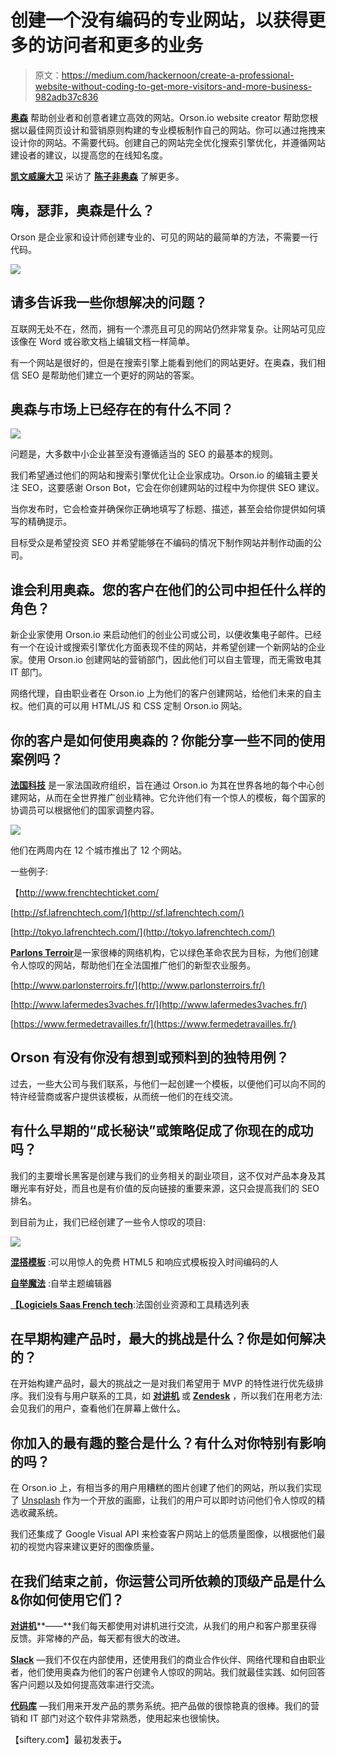 # 创建一个没有编码的专业网站，以获得更多的访问者和更多的业务

> 原文：<https://medium.com/hackernoon/create-a-professional-website-without-coding-to-get-more-visitors-and-more-business-982adb37c836>

[**奥森**](https://en.orson.io/) 帮助创业者和创意者建立高效的网站。Orson.io website creator 帮助您根据以最佳网页设计和营销原则构建的专业模板制作自己的网站。你可以通过拖拽来设计你的网站。不需要代码。创建自己的网站完全优化搜索引擎优化，并遵循网站建设者的建议，以提高您的在线知名度。

[**凯文威廉大卫**](https://medium.com/u/8ea7bd91b1a4?source=post_page-----982adb37c836--------------------------------) 采访了 [**陈子非**](https://medium.com/u/fb0b15bd38b5?source=post_page-----982adb37c836--------------------------------)[**奥森**](https://siftery.com/orson) 了解更多。

## 嗨，瑟菲，奥森是什么？

Orson 是企业家和设计师创建专业的、可见的网站的最简单的方法，不需要一行代码。

![](img/abf4c725995c60222928912968234ec4.png)

## 请多告诉我一些你想解决的问题？

互联网无处不在，然而，拥有一个漂亮且可见的网站仍然非常复杂。让网站可见应该像在 Word 或谷歌文档上编辑文档一样简单。

有一个网站是很好的，但是在搜索引擎上能看到他们的网站更好。在奥森，我们相信 SEO 是帮助他们建立一个更好的网站的答案。

## 奥森与市场上已经存在的有什么不同？

![](img/37eef4eb8e653a286a43637d41eb770d.png)

问题是，大多数中小企业甚至没有遵循适当的 SEO 的最基本的规则。

我们希望通过他们的网站和搜索引擎优化让企业家成功。Orson.io 的编辑主要关注 SEO，这要感谢 Orson Bot，它会在你创建网站的过程中为你提供 SEO 建议。

当你发布时，它会检查并确保你正确地填写了标题、描述，甚至会给你提供如何填写的精确提示。

目标受众是希望投资 SEO 并希望能够在不编码的情况下制作网站并制作动画的公司。

## 谁会利用奥森。您的客户在他们的公司中担任什么样的角色？

新企业家使用 Orson.io 来启动他们的创业公司或公司，以便收集电子邮件。已经有一个在设计或搜索引擎优化方面表现不佳的网站，并希望创建一个新网站的企业家。使用 Orson.io 创建网站的营销部门，因此他们可以自主管理，而无需致电其 IT 部门。

网络代理，自由职业者在 Orson.io 上为他们的客户创建网站，给他们未来的自主权。他们真的可以用 HTML/JS 和 CSS 定制 Orson.io 网站。

## 你的客户是如何使用奥森的？你能分享一些不同的使用案例吗？

[**法国科技**](https://siftery.com/company/lafrenchtech) 是一家法国政府组织，旨在通过 Orson.io 为其在世界各地的每个中心创建网站，从而在全世界推广创业精神。它允许他们有一个惊人的模板，每个国家的协调员可以根据他们的国家调整内容。

![](img/1998cf86808f1ad55e281afcf18c13c6.png)

他们在两周内在 12 个城市推出了 12 个网站。

一些例子:

【http://www.frenchtechticket.com/ 

[http://sf.lafrenchtech.com/](http://sf.lafrenchtech.com/)

[http://tokyo.lafrenchtech.com/](http://tokyo.lafrenchtech.com/)

[**Parlons Terroir**](https://siftery.com/company/parlonsterroirs)是一家很棒的网络机构，它以绿色革命农民为目标，为他们创建令人惊叹的网站，帮助他们在全法国推广他们的新型农业服务。

[http://www.parlonsterroirs.fr/](http://www.parlonsterroirs.fr/)

[http://www.lafermedes3vaches.fr/](http://www.lafermedes3vaches.fr/)

[https://www.fermedetravailles.fr/](https://www.fermedetravailles.fr/)

## Orson 有没有你没有想到或预料到的独特用例？

过去，一些大公司与我们联系，与他们一起创建一个模板，以便他们可以向不同的特许经营商或客户提供该模板，从而统一他们的在线交流。

## 有什么早期的“成长秘诀”或策略促成了你现在的成功吗？

我们的主要增长黑客是创建与我们的业务相关的副业项目，这不仅对产品本身及其曝光率有好处，而且也是有价值的反向链接的重要来源，这只会提高我们的 SEO 排名。

到目前为止，我们已经创建了一些令人惊叹的项目:

![](img/dd1d66e84fe94e2fd5a1be60d276014d.png)

[**混搭模板**](http://mashup-template.com/) :可以用惊人的免费 HTML5 和响应式模板投入时间编码的人

[**自举魔法**](https://pikock.github.io/bootstrap-magic/) :自举主题编辑器

[**【Logiciels Saas French tech**](https://www.logicielsaasfrenchtech.fr/):法国创业资源和工具精选列表

## 在早期构建产品时，最大的挑战是什么？你是如何解决的？

在开始构建产品时，最大的挑战之一是对我们希望用于 MVP 的特性进行优先级排序。我们没有与用户联系的工具，如 [**对讲机**](https://siftery.com/intercom) 或 [**Zendesk**](https://siftery.com/zendesk) ，所以我们在用老方法:会见我们的用户，查看他们在屏幕上做什么。

## 你加入的最有趣的整合是什么？有什么对你特别有影响的吗？

在 Orson.io 上，有相当多的用户用糟糕的图片创建了他们的网站，所以我们实现了 [Unsplash](https://medium.com/u/2053395ac335?source=post_page-----982adb37c836--------------------------------) 作为一个开放的画廊，让我们的用户可以即时访问他们令人惊叹的精选收藏系统。

我们还集成了 Google Visual API 来检查客户网站上的低质量图像，以根据他们最初的视觉内容来建议更好的图像质量。

## 在我们结束之前，你运营公司所依赖的顶级产品是什么&你如何使用它们？

[**对讲机**](https://medium.com/u/7ca8972daf76?source=post_page-----982adb37c836--------------------------------)**——**我们每天都使用对讲机进行交流，从我们的用户和客户那里获得反馈。非常棒的产品，每天都有很大的改进。

[**Slack**](https://medium.com/u/26d90a99f605?source=post_page-----982adb37c836--------------------------------) —我们不仅在内部使用，还使用我们的商业合作伙伴、网络代理和自由职业者，他们使用奥森为他们的客户创建令人惊叹的网站。我们就最佳实践、如何回答客户问题以及如何提高效率进行交流。

[**代码库**](https://siftery.com/company/codebase) —我们用来开发产品的票务系统。把产品做的很惊艳真的很棒。我们的营销和 IT 部门对这个软件非常熟悉，使用起来也很愉快。

【siftery.com】最初发表于[](https://siftery.com/stories/create-a-professional-website-without-coding-to-get-more-visitors-and-more-business)**。**